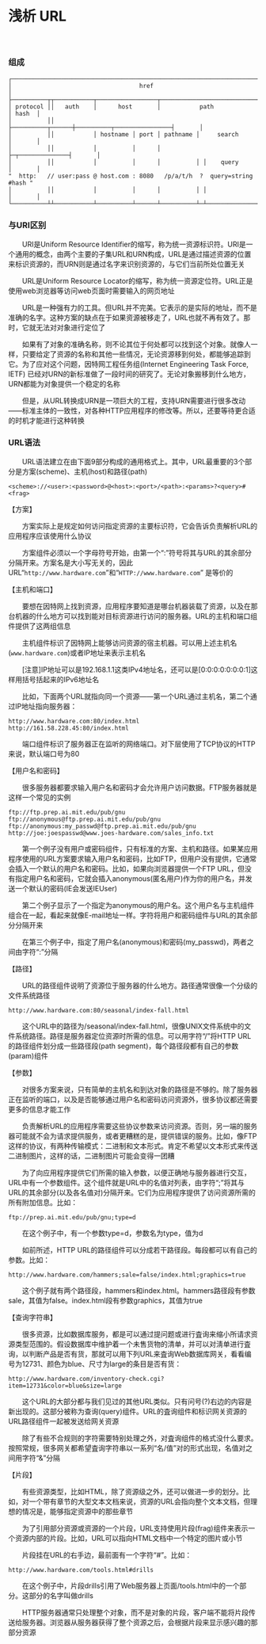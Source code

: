 # 浅析 URL
　　
### 组成
```
┌─────────────────────────────────────────────────────────────────────────────┐
│                                    href                                     │
├──────────┬┬───────────┬─────────────────┬───────────────────────────┬───────┤
│ protocol ││   auth    │      host       │           path            │ hash  │
│          ││           ├──────────┬──────┼──────────┬────────────────┤       │
│          ││           │ hostname │ port │ pathname │     search     │       │
│          ││           │          │      │          ├─┬──────────────┤       │
│          ││           │          │      │          │ │    query     │       │
"  http:   // user:pass @ host.com : 8080   /p/a/t/h  ?  query=string   #hash "
│          ││           │          │      │          │ │              │       │
└──────────┴┴───────────┴──────────┴──────┴──────────┴─┴──────────────┴───────┘
 ```

### 与URI区别

　　URI是Uniform Resource Identifier的缩写，称为统一资源标识符。URI是一个通用的概念，由两个主要的子集URL和URN构成，URL是通过描述资源的位置来标识资源的，而URN则是通过名字来识别资源的，与它们当前所处位置无关

　　URL是Uniform Resource Locator的缩写，称为统一资源定位符。URL正是使用web浏览器等访问web页面时需要输入的网页地址

　　URL是一种强有力的工具。但URL并不完美。它表示的是实际的地址，而不是准确的名字。这种方案的缺点在于如果资源被移走了，URL也就不再有效了。那时，它就无法对对象进行定位了 

　　如果有了对象的准确名称，则不论其位于何处都可以找到这个对象。就像人一样，只要给定了资源的名称和其他一些情况，无论资源移到何处，都能够追踪到它。为了应对这个问题，因特网工程任务组(Internet Engineering Task Force, IETF) 已经对URN的新标准做了一段时间的研究了。无论对象搬移到什么地方，URN都能为对象提供一个稳定的名称

　　但是，从URL转换成URN是一项巨大的工程，支持URN需要进行很多改动——标准主体的一致性，对各种HTTP应用程序的修改等。所以，还要等待更合适的时机才能进行这种转换

 

### URL语法

　　URL语法建立在由下面9部分构成的通用格式上。其中，URL最重要的3个部分是方案(scheme)、主机(host)和路径(path)
```
<scheme>://<user>:<password>@<host>:<port>/<path>:<params>?<query>#<frag>
```
【方案】

　　方案实际上是规定如何访问指定资源的主要标识符，它会告诉负责解析URL的应用程序应该使用什么协议

　　方案组件必须以一个字母符号开始，由第一个“:”符号将其与URL的其余部分分隔开来。方案名是大小写无关的，因此URL“`http://www.hardware.com`”和“`HTTP://www.hardware.com`” 是等价的

【主机和端口】

　　要想在因特网上找到资源，应用程序要知道是哪台机器装载了资源，以及在那台机器的什么地方可以找到能对目标资源进行访问的服务器。URL的主机和端口组件提供了这两组信息

　　主机组件标识了因特网上能够访问资源的宿主机器。可以用上述主机名(`www.hardware.com`)或者IP地址来表示主机名

　　[注意]IP地址可以是192.168.1.1这类IPv4地址名，还可以是[0:0:0:0:0:0:0:1]这样用括号括起来的IPv6地址名

　　比如，下面两个URL就指向同一个资源——第一个URL通过主机名，第二个通过IP地址指向服务器：
```
http://www.hardware.com:80/index.html 
http://161.58.228.45:80/index.html
```
　　端口组件标识了服务器正在监听的网络端口。对下层使用了TCP协议的HTTP来说，默认端口号为80

【用户名和密码】

　　很多服务器都要求输入用户名和密码才会允许用户访问数据。FTP服务器就是这样一个常见的实例
```
ftp://ftp.prep.ai.mit.edu/pub/gnu
ftp://anonymous@ftp.prep.ai.mit.edu/pub/gnu
ftp://anonymous:my_passwd@ftp.prep.ai.mit.edu/pub/gnu 
http://joe:joespasswd@www.joes-hardware.com/sales_info.txt
```
　　第一个例子没有用户或密码组件，只有标准的方案、主机和路径。如果某应用程序使用的URL方案要求输入用户名和密码，比如FTP，但用户没有提供，它通常会插入一个默认的用户名和密码。比如，如果向浏览器提供一个FTP URL，但没有指定用户名和密码，它就会插入anonymous(匿名用户)作为你的用户名，并发送一个默认的密码(IE会发送IEUser)

　　第二个例子显示了一个指定为anonymous的用户名。这个用户名与主机组件组合在一起，看起来就像E-mail地址一样。字符将用户和密码组件与URL的其余部分分隔开来

　　在第三个例子中，指定了用户名(anonymous)和密码(my_passwd)，两者之间由字符“:”分隔

【路径】

　　URL的路径组件说明了资源位于服务器的什么地方。路径通常很像一个分级的文件系统路径
```
http://www.hardware.com:80/seasonal/index-fall.html 
```
　　这个URL中的路径为/seasonal/index-fall.html，很像UNIX文件系统中的文件系统路径。路径是服务器定位资源时所需的信息。可以用字符“/”将HTTP URL的路径组件划分成一些路径段(path segment)，每个路径段都有自己的参数(param)组件

【参数】

　　对很多方案来说，只有简单的主机名和到达对象的路径是不够的。除了服务器正在监听的端口，以及是否能够通过用户名和密码访问资源外，很多协议都还需要更多的信息才能工作

　　负责解析URL的应用程序需要这些协议参数来访问资源。否则，另一端的服务器可能就不会为请求提供服务，或者更糟糕的是，提供错误的服务。比如，像FTP这样的协议，有两种传输模式：二进制和文本形式。肯定不希望以文本形式来传送二进制图片，这样的话，二进制图片可能会变得一团糟

　　为了向应用程序提供它们所需的输入参数，以便正确地与服务器进行交互，URL中有一个参数组件。这个组件就是URL中的名值对列表，由字符“;”将其与URL的其余部分(以及各名值对)分隔开来。它们为应用程序提供了访问资源所需的所有附加信息。比如：
```
ftp://prep.ai.mit.edu/pub/gnu;type=d
```
　　在这个例子中，有一个参数type=d，参数名为type，值为d

　　如前所述，HTTP URL的路径组件可以分成若干路径段。每段都可以有自己的参数。比如：
```
http://www.hardware.com/hammers;sale=false/index.html;graphics=true
```
　　这个例子就有两个路径段，hammers和index.html。hammers路径段有参数sale，其值为false。index.html段有参数graphics，其值为true

【查询字符串】

　　很多资源，比如数据库服务，都是可以通过提问题或进行査询来缩小所请求资源类型范围的。假设数据库中维护着一个未售货物的清单，并可以对淸单进行査询，以判断产品是否有货，那就可以用下列URL来査询Web数据库网关，看看编号为12731、颜色为blue、尺寸为large的条目是否有货：
```
http://www.hardware.com/inventory-check.cgi?item=12731&color=blue&size=large
```
　　这个URL的大部分都与我们见过的其他URL类似。只有问号(?)右边的内容是新出现的。这部分被称为查询(query)组件。URL的査询组件和标识网关资源的URL路径组件一起被发送给网关资源

　　除了有些不合规则的字符需要特别处理之外，对査询组件的格式没什么要求。按照常规，很多网关都希望査询字符串以一系列“名/值”对的形式出现，名值对之间用字符“&”分隔

【片段】

　　有些资源类型，比如HTML，除了资源级之外，还可以做进一步的划分。比如，对一个带有章节的大型文本文档来说，资源的URL会指向整个文本文档，但理想的情况是，能够指定资源中的那些章节

　　为了引用部分资源或资源的一个片段，URL支持使用片段(frag)组件来表示一个资源内部的片段。比如，URL可以指向HTML文档中一个特定的图片或小节

　　片段挂在URL的右手边，最前面有一个字符“#”。比如：
```
http://www.hardware.com/tools.html#drills
```
　　在这个例子中，片段drills引用了Web服务器上页面/tools.html中的一个部分。这部分的名字叫做drills

　　HTTP服务器通常只处理整个对象，而不是对象的片段，客户端不能将片段传送给服务器。浏览器从服务器获得了整个资源之后，会根据片段来显示感兴趣的那部分资源